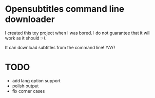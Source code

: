 Opensubtitles command line downloader
=====================================

I created this toy project when I was bored. I do not guarantee that it will
work as it should :-).

It can download subtitles from the command line! YAY!

TODO
====

- add lang option support
- polish output
- fix corner cases
